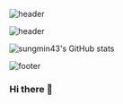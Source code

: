 
![header](https://capsule-render.vercel.app/api?type=waving&color=FFCCCC&height=350&section=header&text="Welcome%20to%20my%20room"&desc=chasing%20the%20passion&descAlign=80&fontSize=70&fontColor=ffff&animation=twinkling)


![header](https://capsule-render.vercel.app/api?type=rect&color=0:ffffcc,100:ffccff&height=130&desc=sungmin43's%20profile&descAlign=70&descAlignY=60&descSize=45&fontColor=888888&animation=scaleIn)






![sungmin43's GitHub stats](https://github-readme-stats.vercel.app/api?username=sungmin43&theme=vue&show_icons=true)


![footer](https://capsule-render.vercel.app/api?section=footer&color=FFCCCC)



### Hi there 👋

<!--
**Arin43/Arin43** is a ✨ _special_ ✨ repository because its `README.md` (this file) appears on your GitHub profile.

Here are some ideas to get you started:

- 🔭 I’m currently working on ...
- 🌱 I’m currently learning ...
- 👯 I’m looking to collaborate on ...
- 🤔 I’m looking for help with ...
- 💬 Ask me about ...
- 📫 How to reach me: ...
- 😄 Pronouns: ...
- ⚡ Fun fact: ...
-->
